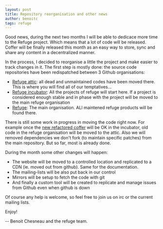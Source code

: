 ```yaml
---
layout: post
title: Repository reorganisation and other news
author: benoitc
tags: refuge
---
```


Good news, during the next two months I will be able to dedicace more
time to the Refuge project. Which means that a lot of code will be
released. Coffer will be finally released this month as an
easy way to store, sync and share any content in a decentralized
manner.

In the process, I decided to reorganise a little the project and make easier
to track changes in it. The first step is mostly done: the source code
repositories have been redispatched between 3 Github organisations:

- [Refuge attic](https://github.com/refuge-attic): all dead and
  unmaintained codes have been moved there. This is where you will find all
of our temptatives...
- [Refuge incubator](https://github.com/refuge-incubator]): All the
  projects of refuge will start here. If a project is considered enough
stable and in phase with the project will be moved to the main refuge
organisation
- [Refuge](https://github.com/refuge): The main organisation. ALl
  maintened refuge products will be found there.

There is still some work in progress in moving the code right now. For
example once the [new refactored
coffer](https://github.com/refuge-incubator/coffer) will be OK in the
incubator, old code in the refuge organisation will be moved to the
attic. Also we will removed dependencies we don't fork (to maintain
specific patches) from the main repository. But so far, most is already
done.

During the month some other changes will happen:

- The website will be moved to a controlled location and replicated to a
  CDN (ie. moved out from github). Same for the documentation.
- The mailing-lists will be also put back in our control
- Mirrors will be setup to fetch the code with git
- And finally a custom tool will be created to replicate and manage
  issues from Github even when github is down

Of course any help is welcome, so feel free to join us on irc or the current
mailing lists.


Enjoy!

-- Benoit Chesneau and the refuge team.
